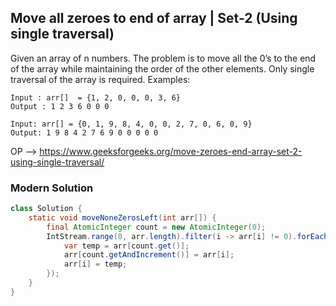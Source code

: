 ## Move all zeroes to end of array | Set-2 (Using single traversal)
Given an array of n numbers. The problem is to move all the 0’s to the end of the array while maintaining the order of the other elements. Only single traversal of the array is required.
Examples:
```
Input : arr[]  = {1, 2, 0, 0, 0, 3, 6}
Output : 1 2 3 6 0 0 0

Input: arr[] = {0, 1, 9, 8, 4, 0, 0, 2, 7, 0, 6, 0, 9}
Output: 1 9 8 4 2 7 6 9 0 0 0 0 0
```
OP --> https://www.geeksforgeeks.org/move-zeroes-end-array-set-2-using-single-traversal/

### Modern Solution
```java
class Solution {
    static void moveNoneZerosLeft(int arr[]) {
        final AtomicInteger count = new AtomicInteger(0); 
        IntStream.range(0, arr.length).filter(i -> arr[i] != 0).forEach(i -> {
            var temp = arr[count.get()];
            arr[count.getAndIncrement()] = arr[i];
            arr[i] = temp;
        });
    }
}
```